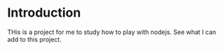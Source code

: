 # Introduction

THis is a project for me to study how to play with nodejs.
See what I can add to this project.
